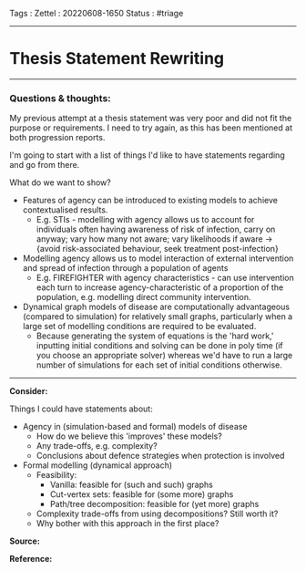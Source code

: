 Tags :
Zettel :  20220608-1650
Status : #triage 

-----

# Thesis Statement Rewriting

-----

### Questions & thoughts:

My previous attempt at a thesis statement was very poor and did not fit the purpose or requirements. I need to try again, as this has been mentioned at both progression reports.

I'm going to start with a list of things I'd like to have statements regarding and go from there.

What do we want to show?
- Features of agency can be introduced to existing models to achieve contextualised results.
	- E.g. STIs - modelling with agency allows us to account for individuals often having awareness of risk of infection, carry on anyway; vary how many not aware; vary likelihoods if aware -> {avoid risk-associated behaviour, seek treatment post-infection}
- Modelling agency allows us to model interaction of external intervention and spread of infection through a population of agents
	- E.g. FIREFIGHTER with agency characteristics - can use intervention each turn to increase agency-characteristic of a proportion of the population, e.g. modelling direct community intervention. 
- Dynamical graph models of disease are computationally advantageous (compared to simulation) for relatively small graphs, particularly when a large set of modelling conditions are required to be evaluated.
	- Because generating the system of equations is the 'hard work,' inputting initial conditions and solving can be done in poly time (if you choose an appropriate solver) whereas we'd have to run a large number of simulations for each set of initial conditions otherwise.

-----
 
**Consider:**

Things I could have statements about:
- Agency in (simulation-based and formal) models of disease
	- How do we believe this 'improves' these models?
	- Any trade-offs, e.g. complexity?
	- Conclusions about defence strategies when protection is involved
- Formal modelling (dynamical approach)
	- Feasibility:
		- Vanilla: feasible for (such and such) graphs
		- Cut-vertex sets: feasible for (some more) graphs
		- Path/tree decomposition: feasible for (yet more) graphs
	- Complexity trade-offs from using decompositions? Still worth it?
	- Why bother with this approach in the first place?


**Source:** 


**Reference:** 
